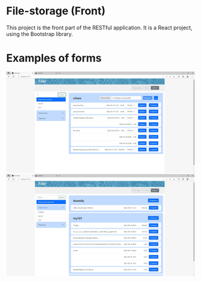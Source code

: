 # File-storage (Front)

This project is the front part of the RESTful application. It is a React project, using the Bootstrap library.

# Examples of forms

![alt text](src\components\img\Screenshot_2.png)
![alt text](src\components\img\Screenshot_5.png)
